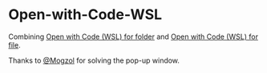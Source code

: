 # Open-with-Code-WSL

Combining [Open with Code (WSL) for folder](https://gist.github.com/mbartelsm/be2a8ea761e5358cd04e3777d107b186#file-vscode_context-reg) and [Open with Code (WSL) for file](https://github.com/matuszykrafa/open-with-code-in-wsl).

Thanks to [@Mogzol](https://stackoverflow.com/questions/59336461/how-to-open-vscode-remote-wsl-by-right-click/74911534#comment108533369_60274090) for solving the pop-up window.
